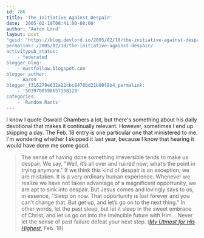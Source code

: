 ```yaml
---
id: 786
title: 'The Initiative Against Despair'
date: '2005-02-18T08:41:00-08:00'
author: 'Aaron Lord'
layout: post
"guid: 'https://blog.devlord.io/2005/02/18/the-initiative-against-despair/'
permalink: /2005/02/18/the-initiative-against-despair/
activitypub_status:
    - federated
blogger_blog:
    - mustfollow.blogspot.com
blogger_author:
    - Aaron
blogger_f316279e632a22cbc8478bd21b80f9b4_permalink:
    - '5039700598657158129'
categories:
    - 'Random Rants'
---
```


I know I quote Oswald Chambers a lot, but there's something about his daily devotional that makes it continually relevant.  However, sometimes I end up skipping a day.  The Feb. 18 entry is one particular one that ministered to me.  I'm wondering whether I skipped it last year, because I know that hearing it would have done me some good.<br /><blockquote>The sense of having done something irreversible tends to make us despair. We say, "Well, it’s all over and ruined now; what’s the point in trying anymore." If we think this kind of despair is an exception, we are mistaken. It is a very ordinary human experience. Whenever we realize we have not taken advantage of a magnificent opportunity, we are apt to sink into despair. But Jesus comes and lovingly says to us, in essence, "Sleep on now. That opportunity is lost forever and you can’t change that. But get up, and let’s go on to the next thing." In other words, let the past sleep, but let it sleep in the sweet embrace of Christ, and let us go on into the invincible future with Him...  Never let the sense of past failure defeat your next step. (<a href="http://www.gospelcom.net/rbc/utmost/02/18/"><i>My Utmost for His Highest</i></a>, Feb. 18)</blockquote><div class="blogger-post-footer"></div>